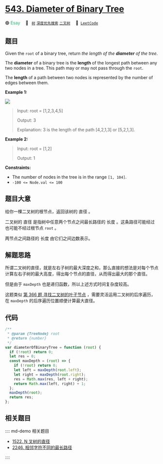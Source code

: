 # [543. Diameter of Binary Tree](https://leetcode.com/problems/diameter-of-binary-tree/)

🟢 <font color=#15bd66>Esay</font>&emsp; 🔖&ensp; [`树`](/leetcode/outline/tag/tree.md) [`深度优先搜索`](/leetcode/outline/tag/depth-first-search.md) [`二叉树`](/leetcode/outline/tag/binary-tree.md)&emsp; 🔗&ensp;[`LeetCode`](https://leetcode.com/problems/diameter-of-binary-tree/)

## 题目

Given the `root` of a binary tree, return _the length of the **diameter** of the tree_.

The **diameter** of a binary tree is the **length** of the longest path
between any two nodes in a tree. This path may or may not pass through the
`root`.

The **length** of a path between two nodes is represented by the number of
edges between them.

**Example 1:**

![](https://assets.leetcode.com/uploads/2021/03/06/diamtree.jpg)

> Input: root = [1,2,3,4,5]
>
> Output: 3
>
> Explanation: 3 is the length of the path [4,2,1,3] or [5,2,1,3].

**Example 2:**

> Input: root = [1,2]
>
> Output: 1

**Constraints:**

- The number of nodes in the tree is in the range `[1, 104]`.
- `-100 <= Node.val <= 100`

## 题目大意

给你一棵二叉树的根节点，返回该树的 直径 。

二叉树的 直径 是指树中任意两个节点之间最长路径的 长度 。这条路径可能经过也可能不经过根节点 `root` 。

两节点之间路径的 长度 由它们之间边数表示。

## 解题思路

所谓二叉树的直径，就是左右子树的最大深度之和，那么直接的想法是对每个节点计算左右子树的最大高度，得出每个节点的直径，从而得出最大的那个直径。

但是由于 `maxDepth` 也是递归函数，所以上述方式时间复杂度较高。

这题类似 [第 366 题 寻找二叉树的叶子节点](./0366.md) ，需要灵活运用二叉树的后序遍历，在 `maxDepth` 的后序遍历位置顺便计算最大直径。

## 代码

```javascript
/**
 * @param {TreeNode} root
 * @return {number}
 */
var diameterOfBinaryTree = function (root) {
  if (!root) return 0;
  let res = 0;
  const maxDepth = (root) => {
    if (!root) return 0;
    let left = maxDepth(root.left);
    let right = maxDepth(root.right);
    res = Math.max(res, left + right);
    return Math.max(left, right) + 1;
  };
  maxDepth(root);
  return res;
};
```

## 相关题目

:::: md-demo 相关题目

- [1522. N 叉树的直径](./1522.md)
- [2246. 相邻字符不同的最长路径](https://leetcode.com/problems/longest-path-with-different-adjacent-characters)

::::
